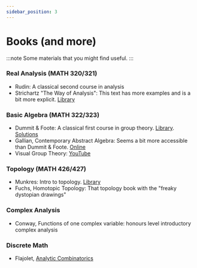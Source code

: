 ```yaml
---
sidebar_position: 3
---
```


# Books (and more)

:::note
Some materials that you might find useful.
:::

### Real Analysis (MATH 320/321)
* Rudin: A classical second course in analysis
* Strichartz "The Way of Analysis": This text has more examples and is a bit more explicit.
  [Library](https://webcat.library.ubc.ca/vwebv/holdingsInfo?bibId=2212117)

### Basic Algebra (MATH 322/323)
* Dummit & Foote: A classical first course in group theory.
  [Library](https://webcat.library.ubc.ca/vwebv/holdingsInfo?bibId=2674994).
  [Solutions](https://www.gregkikola.com/dl/guides/dfsol.pdf)
* Gallian, Contemporary Abstract Algebra: Seems a bit more accessible than Dummit & Foote.
  [Online](https://webcat.library.ubc.ca/vwebv/holdingsInfo?bibId=11848663)
* Visual Group Theory: [YouTube](https://www.youtube.com/watch?v=UwTQdOop-nU&list=PLwV-9DG53NDxU337smpTwm6sef4x-SCLv)

### Topology (MATH 426/427)
* Munkres: Intro to topology. [Library](https://webcat.library.ubc.ca/vwebv/holdingsInfo?bibId=2300621)
* Fuchs, Homotopic Topology: That topology book with the "freaky dystopian drawings"

### Complex Analysis
* Conway, Functions of one complex variable: honours level introductory complex analysis

### Discrete Math 
* Flajolet, [Analytic Combinatorics](https://ac.cs.princeton.edu/home/)
